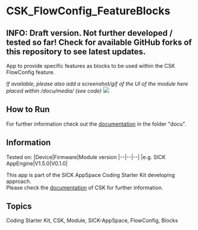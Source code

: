 # CSK_FlowConfig_FeatureBlocks
## INFO: Draft version. Not further developed / tested so far! Check for available GitHub forks of this repository to see latest updates.

App to provide specific features as blocks to be used within the CSK FlowConfig feature.

*If available, please also add a screenshot/gif of the UI of the module here placed within /docu/media/ (see code)*
![](./docu/media/UI_Screenshot.png)

## How to Run

For further information check out the [documentation](https://raw.githack.com/SICKAppSpaceCodingStarterKit/CSK_FlowConfig_FeatureBlocks/main/docu/CSK_FlowConfig_FeatureBlocks.html) in the folder "docu".

## Information

Tested on:
|Device|Firmware|Module version
|--|--|--|
|e.g. SICK AppEngine|V1.5.0|V0.1.0|

This app is part of the SICK AppSpace Coding Starter Kit developing approach.  
Please check the [documentation](https://github.com/SICKAppSpaceCodingStarterKit/.github/blob/main/docu/SICKAppSpaceCodingStarterKit_Documentation.md) of CSK for further information.  

## Topics

Coding Starter Kit, CSK, Module, SICK-AppSpace, FlowConfig, Blocks
